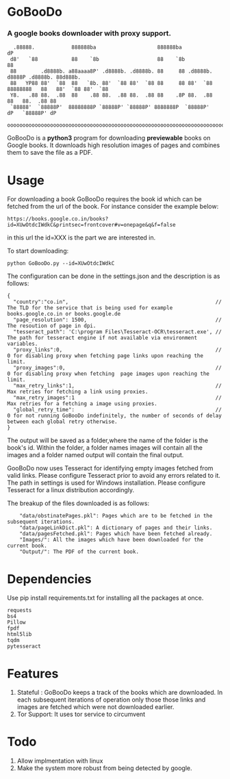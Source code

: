 # GoBooDo
### A google books downloader with proxy support.


      .88888.            888888ba                    888888ba                      dP                     
     d8'   `88           88    `8b                   88    `8b                     88                     
     88        .d8888b. a88aaaa8P' .d8888b. .d8888b. 88     88 .d8888b.          d8888P .d8888b. 88d888b. 
     88   YP88 88'  `88  88   `8b. 88'  `88 88'  `88 88     88 88'  `88 88888888   88   88'  `88 88'  `88 
     Y8.   .88 88.  .88  88    .88 88.  .88 88.  .88 88    .8P 88.  .88            88   88.  .88 88       
     `88888'  `88888P'  88888888P `88888P' `88888P' 8888888P  `88888P'            dP   `88888P' dP       
     ooooooooooooooooooooooooooooooooooooooooooooooooooooooooooooooooooooooooooooooooooooooooooooooooooooo
                                                                                                     
                                                                   


GoBooDo is a **python3** program for downloading **previewable** books on Google books. It downloads high resolution images of pages and combines them to save the file as a PDF. 
# Usage
For downloading a book GoBooDo requires the book id which can be fetched from the url of the book. For instance consider the example below:
~~~
https://books.google.co.in/books?id=XUwOtdcIWdkC&printsec=frontcover#v=onepage&q&f=false
~~~
in this url the id=XXX is the part we are interested in.

To start downloading:
~~~
python GoBooDo.py --id=XUwOtdcIWdkC
~~~

The configuration can be done in the settings.json and the description is as follows:
~~~
{
  "country":"co.in",                                                // The TLD for the service that is being used for example books.google.co.in or books.google.de
  "page_resolution": 1500,                                          // The resoution of page in dpi.
  "tesseract_path": 'C:\program Files\Tesseract-OCR\tesseract.exe', // The path for tesseract engine if not available via environment variables.
  "proxy_links":0,                                                  // 0 for disabling proxy when fetching page links upon reaching the limit.
  "proxy_images":0,                                                 // 0 for disabling proxy when fetching  page images upon reaching the limit.
  "max_retry_links":1,                                              // Max retries for fetching a link using proxies.
  "max_retry_images":1                                              // Max retries for a fetching a image using proxies.
  "global_retry_time":                                              // 0 for not running GoBooDo indefinitely, the number of seconds of delay between each global retry otherwise.
}
~~~

The output will be saved as a folder,where the name of the folder is the book's id. Within the folder, a folder names images will contain all the images and a folder named output will contain the final output.

GooBoDo now uses Tesseract for identifying empty images fetched from valid links. Please configure Tesseract prior to avoid any errors related to it. The path in settings is used for Windows installation. Please configure Tesseract for a linux distribution accordingly.

The breakup of the files downloaded is as follows:
~~~
    "data/obstinatePages.pkl": Pages which are to be fetched in the subsequent iterations.
    "data/pageLinkDict.pkl": A dictionary of pages and their links.
    "data/pagesFetched.pkl": Pages which have been fetched already.
    "Images/": All the images which have been downloaded for the current book.
    "Output/": The PDF of the current book.
~~~
 
# Dependencies
Use pip install requirements.txt for installing all the packages at once.
~~~
requests
bs4
Pillow
fpdf
html5lib
tqdm
pytesseract
~~~

# Features 
1. Stateful : GoBooDo keeps a track of the books which are downloaded. In each subsequent iterations of operation only those those links and images are fetched which were not downloaded earlier.
2. Tor Support: It uses tor service to circumvent 

# Todo
1. Allow implmentation with linux
2. Make the system more robust from being detected by google.
